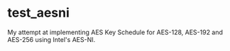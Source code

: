 # test_aesni

My attempt at implementing AES Key Schedule for AES-128, AES-192 and AES-256 using Intel's AES-NI.
